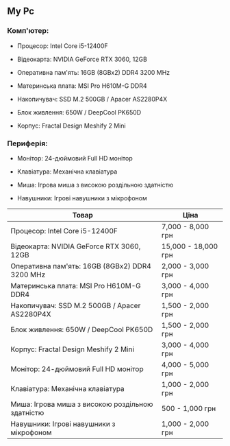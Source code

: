 ## **My Pc**
### **Комп'ютер:**
- Процесор: Intel Core i5-12400F

- Відеокарта: NVIDIA GeForce RTX 3060, 12GB

- Оперативна пам'ять: 16GB (8GBx2) DDR4 3200 MHz

- Материнська плата: MSI Pro H610M-G DDR4

- Накопичувач: SSD M.2 500GB / Apacer AS2280P4X

- Блок живлення: 650W / DeepCool PK650D

- Корпус: Fractal Design Meshify 2 Mini

### **Периферія:**
- Монітор: 24-дюймовий Full HD монітор

- Клавіатура: Механічна клавіатура

- Миша: Ігрова миша з високою роздільною здатністю

- Навушники: Ігрові навушники з мікрофоном


Товар     | Ціна
--------- | -----
Процесор: Intel Core i5-12400F | 7,000 - 8,000 грн
Відеокарта: NVIDIA GeForce RTX 3060, 12GB   | 15,000 - 18,000 грн
Оперативна пам'ять: 16GB (8GBx2) DDR4 3200 MHz  | 2,000 - 3,000 грн
Материнська плата: MSI Pro H610M-G DDR4        |3,000 - 4,000 грн
Накопичувач: SSD M.2 500GB / Apacer AS2280P4X  |1,500 - 2,000 грн
Блок живлення: 650W / DeepCool PK650D  | 1,500 - 2,000 грн
Корпус: Fractal Design Meshify 2 Mini   | 3,000 - 4,000 грн
Монітор: 24-дюймовий Full HD монітор | 4,000 - 5,000 грн
Клавіатура: Механічна клавіатура | 1,000 - 2,000 грн
Миша: Ігрова миша з високою роздільною здатністю | 500 - 1,000 грн
Навушники: Ігрові навушники з мікрофоном | 1,000 - 2,000 грн
                                          

